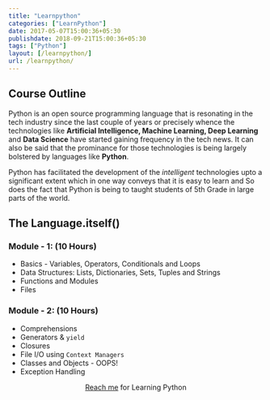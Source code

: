 ```yaml
---
title: "Learnpython"
categories: ["LearnPython"]
date: 2017-05-07T15:00:36+05:30
publishdate: 2018-09-21T15:00:36+05:30
tags: ["Python"]
layout: [/learnpython/]
url: /learnpython/
---
```


## Course Outline

Python is an open source programming language that is resonating in the tech industry since the last couple of years or precisely whence the technologies like **Artificial Intelligence, Machine Learning, Deep Learning** and **Data Science** have started gaining frequency in the tech news. It can also be said that the prominance for those technologies is being largely bolstered by languages like **Python**.

Python has facilitated the development of the *intelligent* technologies upto a significant extent which in one way conveys that it is easy to learn and So does the fact that Python is being to taught students of 5th Grade in large parts of the world.

## The Language.itself()

### Module - 1: (10 Hours)

- Basics - Variables, Operators, Conditionals and Loops
- Data Structures: Lists, Dictionaries, Sets, Tuples and Strings
- Functions and Modules
- Files

### Module - 2: (10 Hours)

- Comprehensions
- Generators & `yield`
- Closures
- File I/O using `Context Managers`
- Classes and Objects - OOPS!
- Exception Handling

<p style="text-align:center"><a href="/contact-me">Reach me</a> for Learning Python</p>